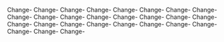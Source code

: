Change-
Change-
Change-
Change-
Change-
Change-
Change-
Change-
Change-
Change-
Change-
Change-
Change-
Change-
Change-
Change-
Change-
Change-
Change-
Change-
Change-
Change-
Change-
Change-
Change-
Change-
Change-
